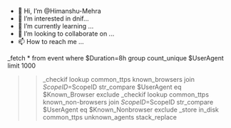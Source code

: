 - 👋 Hi, I’m @Himanshu-Mehra
- 👀 I’m interested in dnif...
- 🌱 I’m currently learning ...
- 💞️ I’m looking to collaborate on ...
- 📫 How to reach me ...


_fetch * from event where $Duration=8h group count_unique $UserAgent limit 1000
>>_checkif lookup common_ttps known_browsers join $ScopeID=$ScopeID str_compare $UserAgent eq $Known_Browser exclude
>>_checkif lookup common_ttps known_non-browsers join $ScopeID=$ScopeID str_compare $UserAgent eq $Known_Nonbrowser exclude
>>_store in_disk common_ttps unknown_agents stack_replace


<!---
Himanshu-Mehra/Himanshu-Mehra is a ✨ special ✨ repository because its `README.md` (this file) appears on your GitHub profile.
You can click the Preview link to take a look at your changes.
--->
